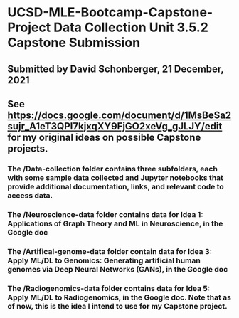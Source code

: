 # UCSD-MLE-Bootcamp-Capstone-Project Data Collection Unit 3.5.2 Capstone Submission
## Submitted by David Schonberger, 21 December, 2021
## See https://docs.google.com/document/d/1MsBeSa2sujr_A1eT3QPI7kjxqXY9FjGO2xeVg_gJLJY/edit for my original ideas on possible Capstone projects.

### The /Data-collection folder contains three subfolders, each with some sample data collected and Jupyter notebooks that provide additional documentation, links, and relevant code to access data.

### The /Neuroscience-data folder contains data for Idea 1: Applications of Graph Theory and ML in Neuroscience, in the Google doc

### The /Artifical-genome-data folder contain data for Idea 3: Apply ML/DL to Genomics: Generating artificial human genomes via Deep Neural Networks (GANs), in the Google doc

### The /Radiogenomics-data folder contains data for Idea 5: Apply ML/DL to Radiogenomics, in the Google doc. Note that as of now, this is the idea I intend to use for my Capstone project.
